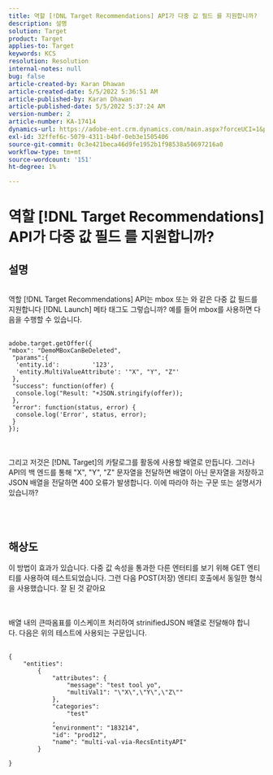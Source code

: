 ```yaml
---
title: 역할 [!DNL Target Recommendations] API가 다중 값 필드 를 지원합니까?
description: 설명
solution: Target
product: Target
applies-to: Target
keywords: KCS
resolution: Resolution
internal-notes: null
bug: false
article-created-by: Karan Dhawan
article-created-date: 5/5/2022 5:36:51 AM
article-published-by: Karan Dhawan
article-published-date: 5/5/2022 5:37:24 AM
version-number: 2
article-number: KA-17414
dynamics-url: https://adobe-ent.crm.dynamics.com/main.aspx?forceUCI=1&pagetype=entityrecord&etn=knowledgearticle&id=3c966259-35cc-ec11-a7b5-6045bd00db25
exl-id: 32ffef6c-5079-4311-b4bf-0eb3e1505406
source-git-commit: 0c3e421beca46d9fe1952b1f98538a50697216a0
workflow-type: tm+mt
source-wordcount: '151'
ht-degree: 1%

---
```


# 역할 [!DNL Target Recommendations] API가 다중 값 필드 를 지원합니까?

## 설명

<br>역할 [!DNL Target Recommendations] API는 mbox 또는 와 같은 다중 값 필드를 지원합니다 [!DNL Launch] 메타 태그도 그렇습니까? 예를 들어 mbox를 사용하면 다음을 수행할 수 있습니다.<br><br>

```
adobe.target.getOffer({
"mbox": "DemoMBoxCanBeDeleted",
 "params":{
  'entity.id':         '123',   
  'entity.MultiValueAttribute': '"X", "Y", "Z"'
 },
 "success": function(offer) {
  console.log("Result: "+JSON.stringify(offer));
 },
 "error": function(status, error) {
  console.log('Error', status, error);
 }
});
```

<br><br>그리고 저것은 [!DNL Target]의 카탈로그를 활동에 사용할 배열로 만듭니다. 그러나 API의 백 엔드를 통해 &quot;X&quot;, &quot;Y&quot;, &quot;Z&quot; 문자열을 전달하면 배열이 아닌 문자열을 저장하고 JSON 배열을 전달하면 400 오류가 발생합니다. 이에 따라야 하는 구문 또는 설명서가 있습니까?<br><br><br><br>

## 해상도


이 방법이 효과가 있습니다. 다중 값 속성을 통과한 다른 엔터티를 보기 위해 GET 엔티티를 사용하여 테스트되었습니다. 그런 다음 POST(저장) 엔티티 호출에서 동일한 형식을 사용했습니다. 잘 된 것 같아요




<br><br>배열 내의 큰따옴표를 이스케이프 처리하여 strinifiedJSON 배열로 전달해야 합니다. 다음은 위의 테스트에 사용되는 구문입니다.<br><br>

```
{
    "entities":
        {
            "attributes": {
                "message": "test tool yo",
                "multiVal1": "\"X\",\"Y\",\"Z\""
            },
            "categories": 
                "test"
            ,
            "environment": "183214",
            "id": "prod12",
            "name": "multi-val-via-RecsEntityAPI"
        }
    
}
```
